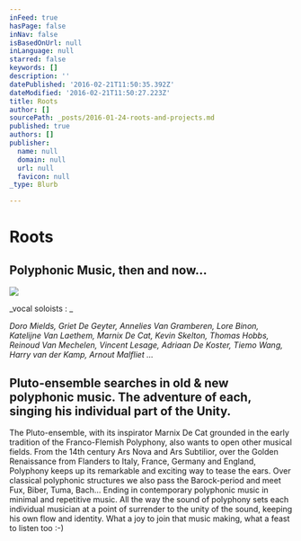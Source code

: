 ```yaml
---
inFeed: true
hasPage: false
inNav: false
isBasedOnUrl: null
inLanguage: null
starred: false
keywords: []
description: ''
datePublished: '2016-02-21T11:50:35.392Z'
dateModified: '2016-02-21T11:50:27.223Z'
title: Roots
author: []
sourcePath: _posts/2016-01-24-roots-and-projects.md
published: true
authors: []
publisher:
  name: null
  domain: null
  url: null
  favicon: null
_type: Blurb

---
```

# Roots

## Polyphonic Music,  then and now...
![](https://the-grid-user-content.s3-us-west-2.amazonaws.com/d234bc7a-dbcc-46cc-bc8c-ce7c61cc0ac2.jpg)

_vocal soloists  : _

_Doro Mields, Griet De Geyter, Annelies Van Gramberen, Lore Binon, Katelijne Van Laethem, Marnix De Cat, Kevin Skelton, Thomas Hobbs, Reinoud Van Mechelen, Vincent Lesage, Adriaan De Koster, Tiemo Wang, Harry van der Kamp, Arnout Malfliet ..._

## Pluto-ensemble searches in old & new polyphonic music. The adventure of each, singing his individual part of the Unity.

The Pluto-ensemble, with its inspirator Marnix De Cat grounded in the early tradition of the Franco-Flemish Polyphony, also wants to open other musical fields. From the 14th century Ars Nova and Ars Subtilior, over the Golden Renaissance from Flanders to Italy, France, Germany and England, Polyphony keeps up its remarkable and exciting way to tease the ears. Over classical polyphonic structures we also pass the Barock-period and meet Fux, Biber, Tuma, Bach...  Ending in contemporary polyphonic music in minimal and repetitive music. All the way the sound of polyphony sets each individual musician at a point of surrender to the unity of the sound, keeping his own flow and identity. What a joy to join that music making, what a feast to listen too :-)